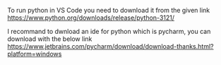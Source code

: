 To run python in VS Code you need to download it from the given link
https://www.python.org/downloads/release/python-3121/

I recommand to dwnload an ide for python which is pycharm, you can download with the below link
https://www.jetbrains.com/pycharm/download/download-thanks.html?platform=windows

